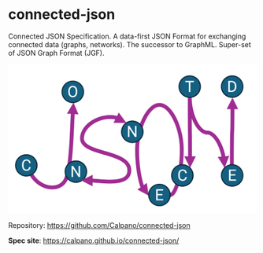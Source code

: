 # connected-json
Connected JSON Specification. A data-first JSON Format for exchanging connected data (graphs, networks). The successor to GraphML. Super-set of JSON Graph Format (JGF).

![connected JSON logo](modules/ROOT/images/cj-logo.png)

Repository: https://github.com/Calpano/connected-json

**Spec site**: https://calpano.github.io/connected-json/
